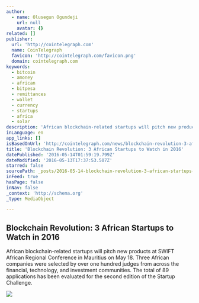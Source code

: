 ```yaml
---
author:
  - name: Olusegun Ogundeji
    url: null
    avatar: {}
related: []
publisher:
  url: 'http://cointelegraph.com'
  name: CoinTelegraph
  favicon: 'http://cointelegraph.com/favicon.png'
  domain: cointelegraph.com
keywords:
  - bitcoin
  - amoney
  - african
  - bitpesa
  - remittances
  - wallet
  - currency
  - startups
  - africa
  - solar
description: 'African blockchain-related startups will pitch new products at SWIFT African Regional Conference in Mauritius on May 18. Three African companies were selected by over one hundred judges from across the financial, technology, and investment communities. The total of 89 applications has been evaluated for the second edition of the Startup Challenge.'
inLanguage: en
app_links: []
isBasedOnUrl: 'http://cointelegraph.com/news/blockchain-revolution-3-african-startups-to-watch-in-2016'
title: 'Blockchain Revolution: 3 African Startups to Watch in 2016'
datePublished: '2016-05-14T01:59:19.799Z'
dateModified: '2016-05-13T17:37:53.507Z'
starred: false
sourcePath: _posts/2016-05-14-blockchain-revolution-3-african-startups-to-watch-in-2016.md
inFeed: true
hasPage: false
inNav: false
_context: 'http://schema.org'
_type: MediaObject

---
```

<article style=""><h1>Blockchain Revolution: 3 African Startups to Watch in 2016</h1><p>African blockchain-related startups will pitch new products at SWIFT African Regional Conference in Mauritius on May 18. Three African companies were selected by over one hundred judges from across the financial, technology, and investment communities. The total of 89 applications has been evaluated for the second edition of the Startup Challenge.</p><img src="http://cointelegraph.com/images/725_aHR0cDovL2NvaW50ZWxlZ3JhcGguY29tL3N0b3JhZ2UvdXBsb2Fkcy92aWV3LzBjMmIwYmZiNDdmOGM2ZjcyMjcxOTUxY2JjYWFiZjU0LnBuZw==.jpg" /></article>